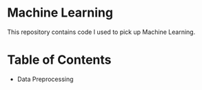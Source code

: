 # Machine Learning
This repository contains code I used to pick up Machine Learning.

# Table of Contents

* Data Preprocessing

